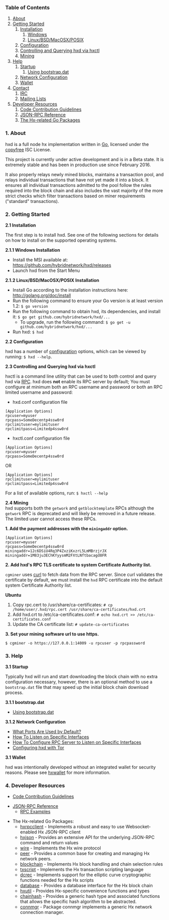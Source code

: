 ### Table of Contents
1. [About](#About)
2. [Getting Started](#GettingStarted)
    1. [Installation](#Installation)
        1. [Windows](#WindowsInstallation)
        2. [Linux/BSD/MacOSX/POSIX](#PosixInstallation)
    2. [Configuration](#Configuration)
    3. [Controlling and Querying hxd via hxctl](#HxctlConfig)
    4. [Mining](#Mining)
3. [Help](#Help)
    1. [Startup](#Startup)
        1. [Using bootstrap.dat](#BootstrapDat)
    2. [Network Configuration](#NetworkConfig)
    3. [Wallet](#Wallet)
4. [Contact](#Contact)
    1. [IRC](#ContactIRC)
    2. [Mailing Lists](#MailingLists)
5. [Developer Resources](#DeveloperResources)
    1. [Code Contribution Guidelines](#ContributionGuidelines)
    2. [JSON-RPC Reference](#JSONRPCReference)
    3. [The Hx-related Go Packages](#GoPackages)

<a name="About" />

### 1. About
hxd is a full node hx implementation written in [Go](http://golang.org),
licensed under the [copyfree](http://www.copyfree.org) ISC License.

This project is currently under active development and is in a Beta state. It is
extremely stable and has been in production use since February 2016.

It also properly relays newly mined blocks, maintains a transaction pool, and
relays individual transactions that have not yet made it into a block. It
ensures all individual transactions admitted to the pool follow the rules
required into the block chain and also includes the vast majority of the more
strict checks which filter transactions based on miner requirements ("standard"
transactions).

<a name="GettingStarted" />

### 2. Getting Started

<a name="Installation" />

**2.1 Installation**<br />

The first step is to install hxd.  See one of the following sections for
details on how to install on the supported operating systems.

<a name="WindowsInstallation" />

**2.1.1 Windows Installation**<br />

* Install the MSI available at: https://github.com/hybridnetwork/hxd/releases
* Launch hxd from the Start Menu

<a name="PosixInstallation" />

**2.1.2 Linux/BSD/MacOSX/POSIX Installation**<br />

* Install Go according to the installation instructions here: http://golang.org/doc/install
* Run the following command to ensure your Go version is at least version 1.2: `$ go version`
* Run the following command to obtain hxd, its dependencies, and install it: `$ go get github.com/hybridnetwork/hxd/...`<br />
  * To upgrade, run the following command: `$ go get -u github.com/hybridnetwork/hxd/...`
* Run hxd: `$ hxd`

<a name="Configuration" />

**2.2 Configuration**<br />

hxd has a number of [configuration](http://godoc.org/github.com/hybridnetwork/hxd)
options, which can be viewed by running: `$ hxd --help`.

<a name="HxctlConfig" />

**2.3 Controlling and Querying hxd via hxctl**<br />

hxctl is a command line utility that can be used to both control and query hxd
via [RPC](http://www.wikipedia.org/wiki/Remote_procedure_call).  hxd does
**not** enable its RPC server by default;  You must configure at minimum both an
RPC username and password or both an RPC limited username and password:

* hxd.conf configuration file
```
[Application Options]
rpcuser=myuser
rpcpass=SomeDecentp4ssw0rd
rpclimituser=mylimituser
rpclimitpass=Limitedp4ssw0rd
```
* hxctl.conf configuration file
```
[Application Options]
rpcuser=myuser
rpcpass=SomeDecentp4ssw0rd
```
OR
```
[Application Options]
rpclimituser=mylimituser
rpclimitpass=Limitedp4ssw0rd
```
For a list of available options, run: `$ hxctl --help`

<a name="Mining" />

**2.4 Mining**<br />
hxd supports both the `getwork` and `getblocktemplate` RPCs although the
`getwork` RPC is deprecated and will likely be removed in a future release.
The limited user cannot access these RPCs.<br />

**1. Add the payment addresses with the `miningaddr` option.**<br />

```
[Application Options]
rpcuser=myuser
rpcpass=SomeDecentp4ssw0rd
miningaddr=12c6DSiU4Rq3P4ZxziKxzrL5LmMBrzjrJX
miningaddr=1M83ju3EChKYyysmM2FXtLNftbacagd8FR
```

**2. Add hxd's RPC TLS certificate to system Certificate Authority list.**<br />

`cgminer` uses [curl](http://curl.haxx.se/) to fetch data from the RPC server.
Since curl validates the certificate by default, we must install the `hxd` RPC
certificate into the default system Certificate Authority list.

**Ubuntu**<br />

1. Copy rpc.cert to /usr/share/ca-certificates: `# cp /home/user/.hxd/rpc.cert /usr/share/ca-certificates/hxd.crt`<br />
2. Add hxd.crt to /etc/ca-certificates.conf: `# echo hxd.crt >> /etc/ca-certificates.conf`<br />
3. Update the CA certificate list: `# update-ca-certificates`<br />

**3. Set your mining software url to use https.**<br />

`$ cgminer -o https://127.0.0.1:14009 -u rpcuser -p rpcpassword`

<a name="Help" />

### 3. Help

<a name="Startup" />

**3.1 Startup**<br />

Typically hxd will run and start downloading the block chain with no extra
configuration necessary, however, there is an optional method to use a
`bootstrap.dat` file that may speed up the initial block chain download process.

<a name="BootstrapDat" />

**3.1.1 bootstrap.dat**<br />
* [Using bootstrap.dat](https://github.com/hybridnetwork/hxd/tree/master/docs/using_bootstrap_dat.md)

<a name="NetworkConfig" />

**3.1.2 Network Configuration**<br />
* [What Ports Are Used by Default?](https://github.com/hybridnetwork/hxd/tree/master/docs/default_ports.md)
* [How To Listen on Specific Interfaces](https://github.com/hybridnetwork/hxd/tree/master/docs/configure_peer_server_listen_interfaces.md)
* [How To Configure RPC Server to Listen on Specific Interfaces](https://github.com/hybridnetwork/hxd/tree/master/docs/configure_rpc_server_listen_interfaces.md)
* [Configuring hxd with Tor](https://github.com/hybridnetwork/hxd/tree/master/docs/configuring_tor.md)

<a name="Wallet" />

**3.1 Wallet**<br />

hxd was intentionally developed without an integrated wallet for security
reasons.  Please see [hxwallet](https://github.com/hybridnetwork/hxwallet) for more
information.

<a name="DeveloperResources" />

### 4. Developer Resources

<a name="ContributionGuidelines" />

* [Code Contribution Guidelines](https://github.com/hybridnetwork/hxd/tree/master/docs/code_contribution_guidelines.md)
<a name="JSONRPCReference" />

* [JSON-RPC Reference](https://github.com/hybridnetwork/hxd/tree/master/docs/json_rpc_api.md)
    * [RPC Examples](https://github.com/hybridnetwork/hxd/tree/master/docs/json_rpc_api.md#ExampleCode)
<a name="GoPackages" />

* The Hx-related Go Packages:
    * [hxrpcclient](https://github.com/hybridnetwork/hxrpcclient) - Implements a
	  robust and easy to use Websocket-enabled Hx JSON-RPC client
    * [hxjson](https://github.com/hybridnetwork/hxjson) - Provides an extensive API
	  for the underlying JSON-RPC command and return values
    * [wire](https://github.com/hybridnetwork/hxd/tree/master/wire) - Implements the
	  Hx wire protocol
    * [peer](https://github.com/hybridnetwork/hxd/tree/master/peer) -
	  Provides a common base for creating and managing Hx network peers.
    * [blockchain](https://github.com/hybridnetwork/hxd/tree/master/blockchain) -
	  Implements Hx block handling and chain selection rules
    * [txscript](https://github.com/hybridnetwork/hxd/tree/master/txscript) -
	  Implements the Hx transaction scripting language
    * [dcrec](https://github.com/hybridnetwork/hxd/tree/master/dcrec) - Implements
	  support for the elliptic curve cryptographic functions needed for the
	  Hx scripts
    * [database](https://github.com/hybridnetwork/hxd/tree/master/database) -
	  Provides a database interface for the Hx block chain
    * [hxutil](https://github.com/hybridnetwork/hxutil) - Provides Hx-specific
	  convenience functions and types
    * [chainhash](https://github.com/hybridnetwork/hxd/tree/master/chaincfg/chainhash) -
	  Provides a generic hash type and associated functions that allows the
	  specific hash algorithm to be abstracted.
    * [connmgr](https://github.com/hybridnetwork/hxd/tree/master/connmgr) -
      Package connmgr implements a generic Hx network connection manager.
